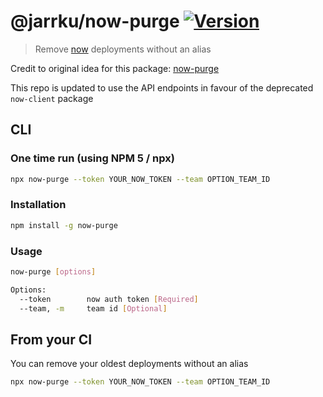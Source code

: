 # @jarrku/now-purge [![Version](https://img.shields.io/npm/v/@jarrku/now-purge.svg)](https://www.npmjs.com/package/@jarrku/now-purge)

> Remove [now](https://zeit.co/now) deployments without an alias

Credit to original idea for this package: [now-purge](https://github.com/matiastucci/now-purge)

This repo is updated to use the API endpoints in favour of the deprecated `now-client` package

## CLI

### One time run (using NPM 5 / npx)

```bash
npx now-purge --token YOUR_NOW_TOKEN --team OPTION_TEAM_ID
```

### Installation

```bash
npm install -g now-purge
```

### Usage

```bash
now-purge [options]

Options:
  --token        now auth token [Required]
  --team, -m     team id [Optional]
```

## From your CI

You can remove your oldest deployments without an alias

```bash
npx now-purge --token YOUR_NOW_TOKEN --team OPTION_TEAM_ID
```
